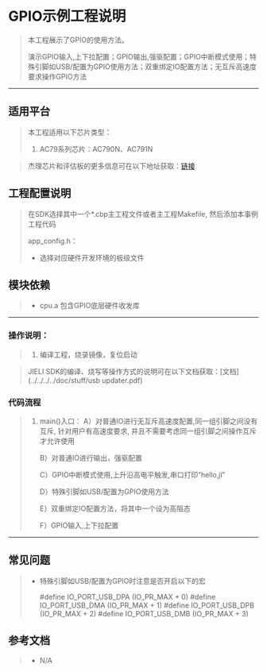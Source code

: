 ﻿# GPIO示例工程说明

> 本工程展示了GPIO的使用方法。
>
> 演示GPIO输入,上下拉配置；GPIO输出,强驱配置；GPIO中断模式使用；特殊引脚如USB/配置为GPIO使用方法；双重绑定IO配置方法；无互斥高速度要求操作GPIO方法

---

## 适用平台

> 本工程适用以下芯片类型：
> 1. AC79系列芯片：AC790N、AC791N

> 杰理芯片和评估板的更多信息可在以下地址获取：[链接](https://shop321455197.taobao.com/?spm=a230r.7195193.1997079397.2.2a6d391d3n5udo)

## 工程配置说明

> 在SDK选择其中一个*.cbp主工程文件或者主工程Makefile, 然后添加本事例工程代码
>
> app_config.h：
>
> * 选择对应硬件开发环境的板级文件

## 模块依赖

> * cpu.a 包含GPIO底层硬件收发库

---



### 操作说明：

> 1. 编译工程，烧录镜像，复位启动

> JIELI SDK的编译、烧写等操作方式的说明可在以下文档获取：[文档](../../../../doc/stuff/usb updater.pdf)

### 代码流程

> 1. main()入口：
>     A）对普通IO进行无互斥高速度配置,同一组引脚之间没有互斥, 针对用户有高速度要求, 并且不需要考虑同一组引脚之间操作互斥才允许使用
>     
>     B）对普通IO进行输出，强驱配置
>     
>     C）GPIO中断模式使用,上升沿高电平触发,串口打印“hello,jl”
>     
>     D）特殊引脚如USB/配置为GPIO使用方法
>     
>     E）双重绑定IO配置方法，将其中一个设为高阻态
>     
>     F）GPIO输入,上下拉配置
---

## 常见问题

> * 特殊引脚如USB/配置为GPIO时注意是否开启以下的宏
>
>   #define IO_PORT_USB_DPA              (IO_PR_MAX + 0)
>   #define IO_PORT_USB_DMA              (IO_PR_MAX + 1)
>   #define IO_PORT_USB_DPB              (IO_PR_MAX + 2)
>   #define IO_PORT_USB_DMB              (IO_PR_MAX + 3)

## 参考文档

> * N/A

